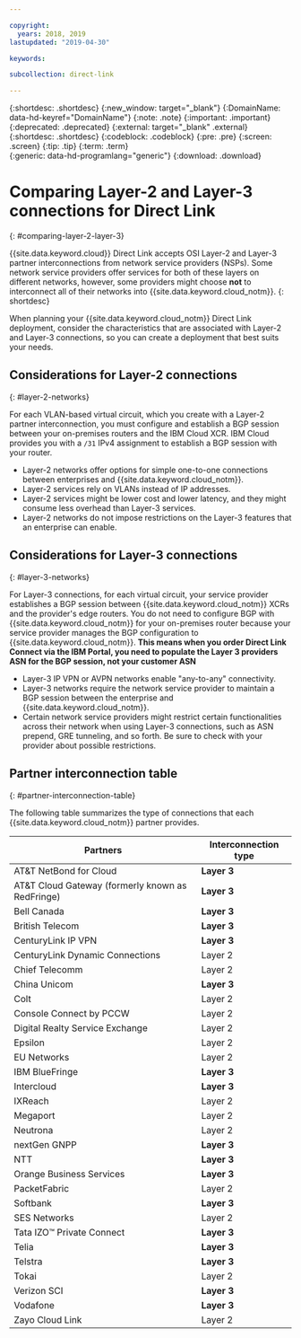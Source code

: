 ```yaml
---

copyright:
  years: 2018, 2019
lastupdated: "2019-04-30"

keywords: 

subcollection: direct-link

---
```


{:shortdesc: .shortdesc}
{:new_window: target="_blank"}
{:DomainName: data-hd-keyref="DomainName"}
{:note: .note}
{:important: .important}
{:deprecated: .deprecated}
{:external: target="_blank" .external}
{:shortdesc: .shortdesc}
{:codeblock: .codeblock}
{:pre: .pre}
{:screen: .screen}
{:tip: .tip}
{:term: .term}  
{:generic: data-hd-programlang="generic"}
{:download: .download}  

# Comparing Layer-2 and Layer-3 connections for Direct Link
{: #comparing-layer-2-layer-3}

{{site.data.keyword.cloud}} Direct Link accepts OSI Layer-2 and Layer-3 partner interconnections from network service providers (NSPs). Some network service providers offer services for both of these layers on different networks, however, some providers might choose **not** to interconnect all of their networks into {{site.data.keyword.cloud_notm}}.
{: shortdesc}

When planning your {{site.data.keyword.cloud_notm}} Direct Link deployment, consider the characteristics that are associated with Layer-2 and Layer-3 connections, so you can create a deployment that best suits your needs.

## Considerations for Layer-2 connections
{: #layer-2-networks}

For each VLAN-based virtual circuit, which you create with a Layer-2 partner interconnection, you must configure and establish a BGP session between your on-premises routers and the IBM Cloud XCR. IBM Cloud provides you with a `/31` IPv4 assignment to establish a BGP session with your router.

* Layer-2 networks offer options for simple one-to-one connections between enterprises and {{site.data.keyword.cloud_notm}}.
* Layer-2 services rely on VLANs instead of IP addresses.
* Layer-2 services might be lower cost and lower latency, and they might consume less overhead than Layer-3 services.
* Layer-2 networks do not impose restrictions on the Layer-3 features that an enterprise can enable.

## Considerations for Layer-3 connections
{: #layer-3-networks}

For Layer-3 connections, for each virtual circuit, your service provider establishes a BGP session between {{site.data.keyword.cloud_notm}} XCRs and the provider's edge routers. You do not need to configure BGP with {{site.data.keyword.cloud_notm}} for your on-premises router because your service provider manages the BGP configuration to {{site.data.keyword.cloud_notm}}. **This means when you order Direct Link Connect via the IBM Portal, you need to populate the Layer 3 providers ASN for the BGP session, not your customer ASN**

* Layer-3 IP VPN or AVPN networks enable "any-to-any" connectivity.
* Layer-3 networks require the network service provider to maintain a BGP session between the enterprise and {{site.data.keyword.cloud_notm}}.
* Certain network service providers might restrict certain functionalities across their network when using Layer-3 connections, such as ASN prepend, GRE tunneling, and so forth. Be sure to check with your provider about possible restrictions.

## Partner interconnection table
{: #partner-interconnection-table}

The following table summarizes the type of connections that each {{site.data.keyword.cloud_notm}} partner provides.

| Partners | Interconnection type |  
|-------|-------|
| AT&T NetBond for Cloud | **Layer 3** |
| AT&T Cloud Gateway (formerly known as RedFringe)| **Layer 3** |
| Bell Canada | **Layer 3** |
| British Telecom | **Layer 3**  |
| CenturyLink IP VPN | **Layer 3** |
| CenturyLink Dynamic Connections | Layer 2 |
| Chief Telecomm | Layer 2 |
| China Unicom | **Layer 3** |
| Colt | Layer 2  |
| Console Connect by PCCW | Layer 2 |
| Digital Realty Service Exchange | Layer 2 |
| Epsilon | Layer 2 |
| EU Networks | Layer 2 |
| IBM BlueFringe | **Layer 3** |
| Intercloud | **Layer 3** |
| IXReach | Layer 2 |
| Megaport | Layer 2 |
| Neutrona | Layer 2 |
| nextGen GNPP | **Layer 3** |
| NTT | **Layer 3** |
| Orange Business Services | **Layer 3** |
| PacketFabric | Layer 2  |
| Softbank | **Layer 3** |
| SES Networks | Layer 2  |
| Tata IZO™ Private Connect  | **Layer 3** |
| Telia | **Layer 3** |
| Telstra | **Layer 3** |
| Tokai | Layer 2 |
| Verizon SCI| **Layer 3** |
| Vodafone| **Layer 3** |
| Zayo Cloud Link | Layer 2 |
